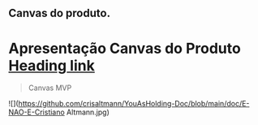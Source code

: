 ## Canvas do produto.



# Apresentação Canvas do Produto [Heading link](https://github.com/crisaltmann/YouAsHolding-Doc/blob/main/doc/Canvas_MVP_Cristiano_Altmann.pdf "Link apresentação")


> Canvas MVP

![](https://github.com/crisaltmann/YouAsHolding-Doc/blob/main/doc/E-NAO-E-Cristiano Altmann.jpg)
